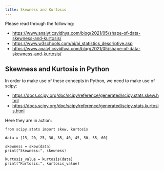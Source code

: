```yaml
---
title: Skewness and Kurtosis
---
```


Please read through the following:

- https://www.analyticsvidhya.com/blog/2021/05/shape-of-data-skewness-and-kurtosis/
- https://www.w3schools.com/ai/ai_statistics_descriptive.asp
- https://www.analyticsvidhya.com/blog/2021/05/shape-of-data-skewness-and-kurtosis/

## Skewness and Kurtosis in Python

In order to make use of these concepts in Python, we need to make use of scipy:

- https://docs.scipy.org/doc/scipy/reference/generated/scipy.stats.skew.html
- https://docs.scipy.org/doc/scipy/reference/generated/scipy.stats.kurtosis.html

Here they are in action:

```
from scipy.stats import skew, kurtosis

data = [15, 20, 25, 30, 35, 40, 45, 50, 55, 60]

skewness = skew(data)
print("Skewness:", skewness)

kurtosis_value = kurtosis(data)
print("Kurtosis:", kurtosis_value)
```